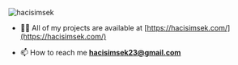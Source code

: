 <p align="left"> <img src="https://komarev.com/ghpvc/?username=hacisimsek&label=Profile%20views&color=0e75b6&style=flat" alt="hacisimsek" /> </p>

- 👨‍💻 All of my projects are available at [https://hacisimsek.com/](https://hacisimsek.com/)

- 📫 How to reach me **hacisimsek23@gmail.com**

